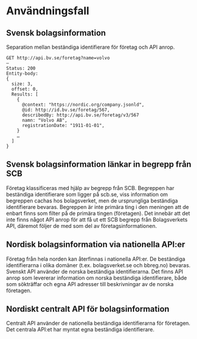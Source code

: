 # Användningsfall

## Svensk bolagsinformation

Separation mellan beständiga identifierare för företag och API anrop.

``` HTTP-nolint
GET http://api.bv.se/foretag?name=volvo
—
Status: 200
Entity-body:
{
  size: 3,
  offset: 0,
  Results: [
    {
      @context: "https://nordic.org/company.jsonld",
      @id: http://id.bv.se/foretag/567,
      describedBy: http://api.bv.se/foretag/v3/567
      namn: "Volvo AB",
      registrationDate: "1911-01-01",
    }
    …
  ]
}
```

## Svensk bolagsinformation länkar in begrepp från SCB
Företag klassificeras med hjälp av begrepp från SCB. Begreppen har beständiga identifierare som ligger på scb.se, viss information om begreppen cachas hos bolagsverket, men de ursprungliga beständiga identifierare bevaras. Begreppen är inte primära ting i den meningen att de enbart finns som filter på de primära tingen (företagen). Det innebär att det inte finns något API anrop för att få ut ett SCB begrepp från Bolagsverkets API, däremot följer de med som del av företagsinformationen.

## Nordisk bolagsinformation via nationella API:er
Företag från hela norden kan återfinnas i nationella API:er.
De beständiga identifierarna i olika domäner (t.ex. bolagsverket.se och bbreg.no) bevaras. Svenskt API använder de norska beständiga identifierarna. Det finns API anrop som levererar information om norska beständiga identifierare, både som sökträffar och egna API adresser till beskrivningar av de norska företagen. 

## Nordiskt centralt API för bolagsinformation
Centralt API använder de nationella beständiga identifierarna för företagen. Det centrala API:et har myntat egna beständiga identifierare.